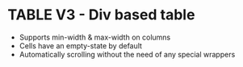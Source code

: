 # TABLE V3 - Div based table

- Supports min-width & max-width on columns
- Cells have an empty-state by default
- Automatically scrolling without the need of any special wrappers
